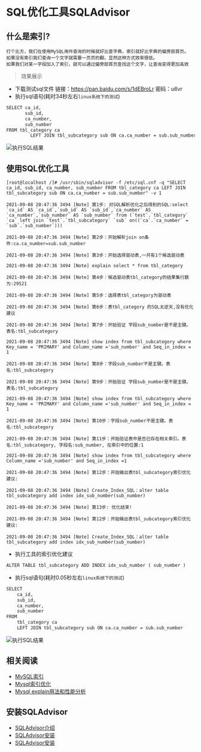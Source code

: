 # SQL优化工具SQLAdvisor

## 什么是索引?

```
打个比方，我们在使用MySQL用作查询的时候就好比查字典，索引就好比字典的偏旁部首页。
如果没有索引我们查询一个文字就需要一页页的翻，显然这种方式效率很低。
如果我们对某一字段加入了索引，就可以通过偏旁部首页查找这个文字，让查询变得更加高效
```

> 效果展示

- 下载测试sql文件 链接：<https://pan.baidu.com/s/1dEBroLr> 密码：u6vr
- 执行sql语句(耗时34秒左右`linux系统下的测试`)

```txt
SELECT ca_id,
       sub_id,
       ca_number,
       sub_number
FROM tbl_category ca
         LEFT JOIN tbl_subcategory sub ON ca.ca_number = sub.sub_number
```

![执行SQL结果](http://s.siushin.com/siushin/upload/mysql/1631104906157.png)

## 使用SQL优化工具

```shell
[root@localhost /]# /usr/sbin/sqladvisor -f /etc/sql.cnf -q "SELECT ca_id, sub_id, ca_number, sub_number FROM tbl_category ca LEFT JOIN tbl_subcategory sub ON ca.ca_number = sub.sub_number" -v 1

2021-09-08 20:47:36 3494 [Note] 第1步: 对SQL解析优化之后得到的SQL:select `ca_id` AS `ca_id`,`sub_id` AS `sub_id`,`ca_number` AS `ca_number`,`sub_number` AS `sub_number` from (`test`.`tbl_category` `ca` left join `test`.`tbl_subcategory` `sub` on((`ca`.`ca_number` = `sub`.`sub_number`))) 

2021-09-08 20:47:36 3494 [Note] 第2步：开始解析join on条件:ca.ca_number=sub.sub_number 

2021-09-08 20:47:36 3494 [Note] 第3步：开始选择驱动表,一共有1个候选驱动表 

2021-09-08 20:47:36 3494 [Note] explain select * from tbl_category 

2021-09-08 20:47:36 3494 [Note] 第4步：候选驱动表tbl_category的结果集行数为:29521 

2021-09-08 20:47:36 3494 [Note] 第5步：选择表tbl_category为驱动表 

2021-09-08 20:47:36 3494 [Note] 第6步：表tbl_category 的SQL太逆天,没有优化建议 

2021-09-08 20:47:36 3494 [Note] 第7步：开始验证 字段sub_number是不是主键。表名:tbl_subcategory 

2021-09-08 20:47:36 3494 [Note] show index from tbl_subcategory where Key_name = 'PRIMARY' and Column_name ='sub_number' and Seq_in_index = 1 

2021-09-08 20:47:36 3494 [Note] 第8步：字段sub_number不是主键。表名:tbl_subcategory 

2021-09-08 20:47:36 3494 [Note] 第9步：开始验证 字段sub_number是不是主键。表名:tbl_subcategory 

2021-09-08 20:47:36 3494 [Note] show index from tbl_subcategory where Key_name = 'PRIMARY' and Column_name ='sub_number' and Seq_in_index = 1 

2021-09-08 20:47:36 3494 [Note] 第10步：字段sub_number不是主键。表名:tbl_subcategory 

2021-09-08 20:47:36 3494 [Note] 第11步：开始验证表中是否已存在相关索引。表名:tbl_subcategory, 字段名:sub_number, 在索引中的位置:1 

2021-09-08 20:47:36 3494 [Note] show index from tbl_subcategory where Column_name ='sub_number' and Seq_in_index =1 

2021-09-08 20:47:36 3494 [Note] 第12步：开始输出表tbl_subcategory索引优化建议: 

2021-09-08 20:47:36 3494 [Note] Create_Index_SQL：alter table tbl_subcategory add index idx_sub_number(sub_number) 

2021-09-08 20:47:36 3494 [Note] 第13步: 优化结束!
```

```shell
2021-09-08 20:47:36 3494 [Note] 第12步：开始输出表tbl_subcategory索引优化建议: 

2021-09-08 20:47:36 3494 [Note] Create_Index_SQL：alter table tbl_subcategory add index idx_sub_number(sub_number) 
```

- 执行工具的索引优化建议

```txt
ALTER TABLE tbl_subcategory ADD INDEX idx_sub_number ( sub_number )
```

- 执行sql语句(耗时0.05秒左右`linux系统下的测试`)

```txt
SELECT
	ca_id,
	sub_id,
	ca_number,
	sub_number 
FROM
	tbl_category ca
	LEFT JOIN tbl_subcategory sub ON ca.ca_number = sub.sub_number
```

![执行SQL结果](http://s.siushin.com/siushin/upload/mysql/1631105403228.png)

## 相关阅读

- [MySQL索引](http://www.runoob.com/mysql/mysql-index.html)
- [Mysql索引优化](http://www.runoob.com/w3cnote/mysql-index.html)
- [Mysql explain用法和性能分析](http://blog.csdn.net/u012410733/article/details/66472157)

## 安装SQLAdvisor

- [SQLAdvisor介绍](http://tech.meituan.com/sqladvisor_pr.html?utm_source=tuicool&utm_medium=referral)
- [SQLAdvisor安装](https://github.com/Meituan-Dianping/SQLAdvisor/blob/master/doc/QUICK_START.md)
- [SQLAdvisor安装](http://www.cnblogs.com/ysjChinesePHP/p/6632432.html)